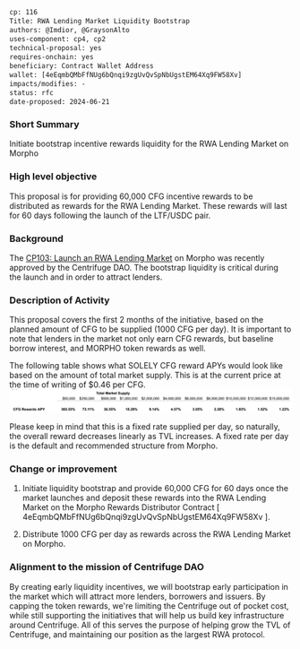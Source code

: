 ```
cp: 116
Title: RWA Lending Market Liquidity Bootstrap
authors: @Imdior, @GraysonAlto
uses-component: cp4, cp2
technical-proposal: yes
requires-onchain: yes
beneficiary: Contract Wallet Address
wallet: [4eEqmbQMbFfNUg6bQnqi9zgUvQvSpNbUgstEM64Xq9FW58Xv]
impacts/modifies: -
status: rfc
date-proposed: 2024-06-21
```

### Short Summary

Initiate bootstrap incentive rewards liquidity for the RWA Lending Market on Morpho

### High level objective

This proposal is for providing 60,000 CFG incentive rewards to be distributed as rewards for the RWA Lending Market. These rewards will last for 60 days following the launch of the LTF/USDC pair.

### Background

The [CP103: Launch an RWA Lending Market](https://github.com/centrifuge/cps/blob/main/cps/CP103/CP103.md) on Morpho was recently approved by the Centrifuge DAO.
The bootstrap liquidity is critical during the launch and in order to attract lenders.

### Description of Activity

This proposal covers the first 2 months of the initiative, based on the planned amount of CFG to be supplied (1000 CFG per day). It is important to note that lenders in the market not only earn CFG rewards, but baseline borrow interest, and MORPHO token rewards as well.

The following table shows what SOLELY CFG reward APYs would look like based on the amount of total market supply. This is at the current price at the time of writing of $0.46 per CFG.
![](../CP116/CP116.png)

Please keep in mind that this is a fixed rate supplied per day, so naturally, the overall reward decreases linearly as TVL increases. A fixed rate per day is the default and recommended structure from Morpho.

### Change or improvement

1. Initiate liquidity bootstrap and provide 60,000 CFG for 60 days once the market launches and deposit these rewards into the RWA Lending Market on the Morpho Rewards Distributor Contract [ 4eEqmbQMbFfNUg6bQnqi9zgUvQvSpNbUgstEM64Xq9FW58Xv ].

2. Distribute 1000 CFG per day as rewards across the RWA Lending Market on Morpho.

### Alignment to the mission of Centrifuge DAO

By creating early liquidity incentives, we will bootstrap early participation in the market which will attract more lenders, borrowers and issuers. By capping the token rewards, we're limiting the Centrifuge out of pocket cost, while still supporting the initiatives that will help us build key infrastructure around Centrifuge. All of this serves the purpose of helping grow the TVL of Centrifuge, and maintaining our position as the largest RWA protocol.


